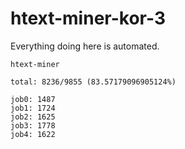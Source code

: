 # htext-miner-kor-3

Everything doing here is automated.

```
htext-miner

total: 8236/9855 (83.57179096905124%)

job0: 1487
job1: 1724
job2: 1625
job3: 1778
job4: 1622
```